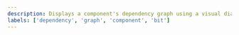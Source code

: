 ```yaml
---
description: Displays a component's dependency graph using a visual diagram
labels: ['dependency', 'graph', 'component', 'bit']
---
```

